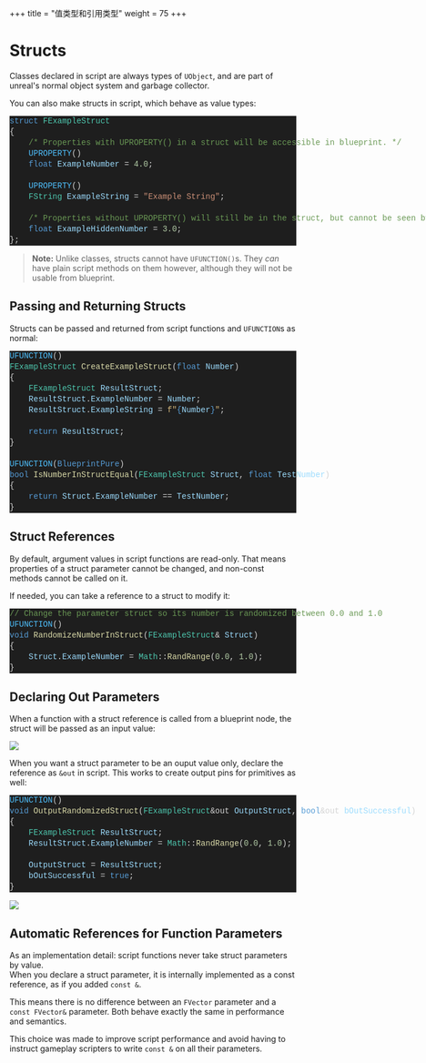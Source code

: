 +++
title = "值类型和引用类型"
weight = 75
+++

# Structs
Classes declared in script are always types of `UObject`, and are part of unreal's normal object system and garbage collector.

You can also make structs in script, which behave as value types:

<div class="code_block" style="color: #d4d4d4;background-color: #1e1e1e;font-family: 'Terminus (TTF) for Windows', Consolas, 'Courier New', monospace;font-weight: normal;font-size: 14px;line-height: 19px;white-space: pre;"><div><span style="color: #569cd6;">struct</span><span style="color: #d4d4d4;"> </span><span style="color: #4ec9b0;">FExampleStruct</span></div><div><span style="color: #d4d4d4;">{</span></div><div><span style="color: #d4d4d4;">&#160; &#160; </span><span style="color: #6a9955;">/* Properties with UPROPERTY() in a struct will be accessible in blueprint. */</span></div><div><span style="color: #d4d4d4;">&#160; &#160; </span><span style="color: #4fc1ff;">UPROPERTY</span><span style="color: #d4d4d4;">()</span></div><div><span style="color: #d4d4d4;">&#160; &#160; </span><span style="color: #569cd6;">float</span><span style="color: #d4d4d4;"> </span><span style="color: #9cdcfe;">ExampleNumber</span><span style="color: #d4d4d4;"> = </span><span style="color: #b5cea8;">4.0</span><span style="color: #d4d4d4;">;</span></div><br><div><span style="color: #d4d4d4;">&#160; &#160; </span><span style="color: #4fc1ff;">UPROPERTY</span><span style="color: #d4d4d4;">()</span></div><div><span style="color: #d4d4d4;">&#160; &#160; </span><span style="color: #4ec9b0;">FString</span><span style="color: #d4d4d4;"> </span><span style="color: #9cdcfe;">ExampleString</span><span style="color: #d4d4d4;"> = </span><span style="color: #ce9178;">"Example String"</span><span style="color: #d4d4d4;">;</span></div><br><div><span style="color: #d4d4d4;">&#160; &#160; </span><span style="color: #6a9955;">/* Properties without UPROPERTY() will still be in the struct, but cannot be seen by blueprint. */</span></div><div><span style="color: #d4d4d4;">&#160; &#160; </span><span style="color: #569cd6;">float</span><span style="color: #d4d4d4;"> </span><span style="color: #9cdcfe;">ExampleHiddenNumber</span><span style="color: #d4d4d4;"> = </span><span style="color: #b5cea8;">3.0</span><span style="color: #d4d4d4;">;</span></div><div><span style="color: #d4d4d4;">};</span></div></div>

> **Note:** Unlike classes, structs cannot have `UFUNCTION()`s. They _can_ have plain script methods on them however, although they will not be usable from blueprint.

## Passing and Returning Structs
Structs can be passed and returned from script functions and `UFUNCTION`s as normal:

<div class="code_block" style="color: #d4d4d4;background-color: #1e1e1e;font-family: 'Terminus (TTF) for Windows', Consolas, 'Courier New', monospace;font-weight: normal;font-size: 14px;line-height: 19px;white-space: pre;"><div><span style="color: #4fc1ff;">UFUNCTION</span><span style="color: #d4d4d4;">()</span></div><div><span style="color: #4ec9b0;">FExampleStruct</span><span style="color: #d4d4d4;"> </span><span style="color: #dcdcaa;">CreateExampleStruct</span><span style="color: #d4d4d4;">(</span><span style="color: #569cd6;">float</span><span style="color: #d4d4d4;"> </span><span style="color: #9cdcfe;">Number</span><span style="color: #d4d4d4;">)</span></div><div><span style="color: #d4d4d4;">{</span></div><div><span style="color: #d4d4d4;">&#160; &#160; </span><span style="color: #4ec9b0;">FExampleStruct</span><span style="color: #d4d4d4;"> </span><span style="color: #9cdcfe;">ResultStruct</span><span style="color: #d4d4d4;">;</span></div><div><span style="color: #d4d4d4;">&#160; &#160; </span><span style="color: #9cdcfe;">ResultStruct</span><span style="color: #d4d4d4;">.</span><span style="color: #9cdcfe;">ExampleNumber</span><span style="color: #d4d4d4;"> = </span><span style="color: #9cdcfe;">Number</span><span style="color: #d4d4d4;">;</span></div><div><span style="color: #d4d4d4;">&#160; &#160; </span><span style="color: #9cdcfe;">ResultStruct</span><span style="color: #d4d4d4;">.</span><span style="color: #9cdcfe;">ExampleString</span><span style="color: #d4d4d4;"> = </span><span style="color: #d7ba7d;">f"</span><span style="color: #569cd6;">{</span><span style="color: #9cdcfe;">Number</span><span style="color: #569cd6;">}</span><span style="color: #d7ba7d;">"</span><span style="color: #d4d4d4;">;</span></div><br><div><span style="color: #d4d4d4;">&#160; &#160; </span><span style="color: #569cd6;">return</span><span style="color: #d4d4d4;"> </span><span style="color: #9cdcfe;">ResultStruct</span><span style="color: #d4d4d4;">;</span></div><div><span style="color: #d4d4d4;">}</span></div><br><div><span style="color: #4fc1ff;">UFUNCTION</span><span style="color: #d4d4d4;">(</span><span style="color: #569cd6;">BlueprintPure</span><span style="color: #d4d4d4;">)</span></div><div><span style="color: #569cd6;">bool</span><span style="color: #d4d4d4;"> </span><span style="color: #dcdcaa;">IsNumberInStructEqual</span><span style="color: #d4d4d4;">(</span><span style="color: #4ec9b0;">FExampleStruct</span><span style="color: #d4d4d4;"> </span><span style="color: #9cdcfe;">Struct</span><span style="color: #d4d4d4;">, </span><span style="color: #569cd6;">float</span><span style="color: #d4d4d4;"> </span><span style="color: #9cdcfe;">TestNumber</span><span style="color: #d4d4d4;">)</span></div><div><span style="color: #d4d4d4;">{</span></div><div><span style="color: #d4d4d4;">&#160; &#160; </span><span style="color: #569cd6;">return</span><span style="color: #d4d4d4;"> </span><span style="color: #9cdcfe;">Struct</span><span style="color: #d4d4d4;">.</span><span style="color: #9cdcfe;">ExampleNumber</span><span style="color: #d4d4d4;"> == </span><span style="color: #9cdcfe;">TestNumber</span><span style="color: #d4d4d4;">;</span></div><div><span style="color: #d4d4d4;">}</span></div></div>

## Struct References
By default, argument values in script functions are read-only. 
That means properties of a struct parameter cannot be changed, and non-const methods cannot be called on it.

If needed, you can take a reference to a struct to modify it:

<div class="code_block" style="color: #d4d4d4;background-color: #1e1e1e;font-family: 'Terminus (TTF) for Windows', Consolas, 'Courier New', monospace;font-weight: normal;font-size: 14px;line-height: 19px;white-space: pre;"><div><span style="color: #6a9955;">// Change the parameter struct so its number is randomized between 0.0 and 1.0</span></div><div><span style="color: #4fc1ff;">UFUNCTION</span><span style="color: #d4d4d4;">()</span></div><div><span style="color: #569cd6;">void</span><span style="color: #d4d4d4;"> </span><span style="color: #dcdcaa;">RandomizeNumberInStruct</span><span style="color: #d4d4d4;">(</span><span style="color: #4ec9b0;">FExampleStruct</span><span style="color: #d4d4d4;">&amp; </span><span style="color: #9cdcfe;">Struct</span><span style="color: #d4d4d4;">)</span></div><div><span style="color: #d4d4d4;">{</span></div><div><span style="color: #d4d4d4;">&#160; &#160; </span><span style="color: #9cdcfe;">Struct</span><span style="color: #d4d4d4;">.</span><span style="color: #9cdcfe;">ExampleNumber</span><span style="color: #d4d4d4;"> = </span><span style="color: #4ec9b0;">Math</span><span style="color: #d4d4d4;">::</span><span style="color: #dcdcaa;">RandRange</span><span style="color: #d4d4d4;">(</span><span style="color: #b5cea8;">0.0</span><span style="color: #d4d4d4;">, </span><span style="color: #b5cea8;">1.0</span><span style="color: #d4d4d4;">);</span></div><div><span style="color: #d4d4d4;">}</span></div></div>

## Declaring Out Parameters
When a function with a struct reference is called from a blueprint node, the struct will be passed as an input value:

![](/img/struct-input.png)

When you want a struct parameter to be an ouput value only, declare the reference as `&out` in script. This works to create output pins for primitives as well:

<div class="code_block" style="color: #d4d4d4;background-color: #1e1e1e;font-family: 'Terminus (TTF) for Windows', Consolas, 'Courier New', monospace;font-weight: normal;font-size: 14px;line-height: 19px;white-space: pre;"><div><span style="color: #4fc1ff;">UFUNCTION</span><span style="color: #d4d4d4;">()</span></div><div><span style="color: #569cd6;">void</span><span style="color: #d4d4d4;"> </span><span style="color: #dcdcaa;">OutputRandomizedStruct</span><span style="color: #d4d4d4;">(</span><span style="color: #4ec9b0;">FExampleStruct</span><span style="color: #d4d4d4;">&amp;out </span><span style="color: #9cdcfe;">OutputStruct</span><span style="color: #d4d4d4;">, </span><span style="color: #569cd6;">bool</span><span style="color: #d4d4d4;">&amp;out </span><span style="color: #9cdcfe;">bOutSuccessful</span><span style="color: #d4d4d4;">)</span></div><div><span style="color: #d4d4d4;">{</span></div><div><span style="color: #d4d4d4;">&#160; &#160; </span><span style="color: #4ec9b0;">FExampleStruct</span><span style="color: #d4d4d4;"> </span><span style="color: #9cdcfe;">ResultStruct</span><span style="color: #d4d4d4;">;</span></div><div><span style="color: #d4d4d4;">&#160; &#160; </span><span style="color: #9cdcfe;">ResultStruct</span><span style="color: #d4d4d4;">.</span><span style="color: #9cdcfe;">ExampleNumber</span><span style="color: #d4d4d4;"> = </span><span style="color: #4ec9b0;">Math</span><span style="color: #d4d4d4;">::</span><span style="color: #dcdcaa;">RandRange</span><span style="color: #d4d4d4;">(</span><span style="color: #b5cea8;">0.0</span><span style="color: #d4d4d4;">, </span><span style="color: #b5cea8;">1.0</span><span style="color: #d4d4d4;">);</span></div><br><div><span style="color: #d4d4d4;">&#160; &#160; </span><span style="color: #9cdcfe;">OutputStruct</span><span style="color: #d4d4d4;"> = </span><span style="color: #9cdcfe;">ResultStruct</span><span style="color: #d4d4d4;">;</span></div><div><span style="color: #d4d4d4;">&#160; &#160; </span><span style="color: #9cdcfe;">bOutSuccessful</span><span style="color: #d4d4d4;"> = </span><span style="color: #569cd6;">true</span><span style="color: #d4d4d4;">;</span></div><div><span style="color: #d4d4d4;">}</span></div></div>

![](/img/struct-multioutput.png)

## Automatic References for Function Parameters
As an implementation detail: script functions never take struct parameters by value.  
When you declare a struct parameter, it is internally implemented as a const reference, as if you added `const &`.

This means there is no difference between an `FVector` parameter and a `const FVector&` parameter. Both behave exactly the same in performance and semantics.

This choice was made to improve script performance and avoid having to instruct gameplay scripters to write `const &` on all their parameters.
